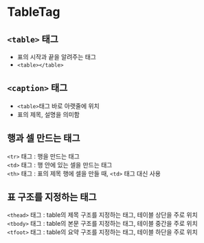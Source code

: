 # TableTag

## ```<table>``` 태그
- 표의 시작과 끝을 알려주는 태그    
- ```<table></table>``` 

## ```<caption>``` 태그
- ```<table>```태그 바로 아랫줄에 위치
- 표의 제목, 설명을 의미함

## 행과 셀 만드는 태그
```<tr>``` 태그 : 행을 만드는 태그      
```<td>``` 태그 : 행 안에 있는 셀을 만드는 태그      
```<th>``` 태그 : 표의 제목 행에 셀을 만들 때, ```<td>``` 태그 대신 사용     

## 표 구조를 지정하는 태그
```<thead>``` 태그 : table의 제목 구조를 지정하는 태그, 테이블 상단을 주로 위치       
```<tbody>``` 태그 : table의 본문 구조를 지정하는 태그, 테이블 중간을 주로 위치       
```<tfoot>``` 태그 : table의 요약 구조를 지정하는 태그, 테이블 하단을 주로 위치       
